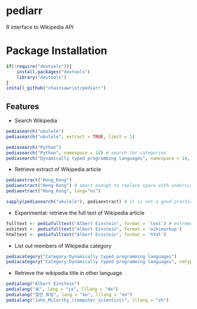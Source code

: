 # pediarr

R interface to Wikipedia API

# Package Installation

```r
if(!require("devtools")){
    install.packages("devtools")
    library("devtools")
}
install_github("chainsawriot/pediarr")
```

## Features

* Search Wikipedia

```r
pediasearch("ukulele")
pediasearch("ukulele", extract = TRUE, limit = 1)

pediasearch("Python")
pediasearch("Python", namespace = 14) # search for categories
pediasearch("Dynamically typed programming languages", namespace = 14, limit = 1)
```

* Retrieve extract of Wikipedia article

```r
pediaextract("Hong_Kong")
pediaextract("Hong Kong") # smart enough to replace space with underscore
pediaextract("Hong_Kong", lang="es")

sapply(pediasearch("ukulele"), pediaextract) # it is not a good practice, use pediasearch("ukulele", extract = TRUE)
```

* Experimental: retrieve the full text of Wikipedia article

```r
fulltext <- pediafulltext("Albert Einstein", format = 'text') # extremely messy, need to cleanup
wikitext <- pediafulltext("Albert Einstein", format = 'wikimarkup')
htmltext <- pediafulltext("Albert Einstein", format = 'html')
```

* List out members of Wikipedia category

```r
pediacategory("Category:Dynamically typed programming languages")
pediacategory("Category:Dynamically typed programming languages", cmtype = 'page') # ignore subcat and files
```

* Retrieve the wikipedia title in other language

```r
pedialang("Albert Einstein")
pedialang("米", lang = "ja", lllang = "de")
pedialang("앨런_튜링", lang = "ko", lllang = "en")
pedialang("John_McCarthy_(computer_scientist)", lllang = "zh")
```